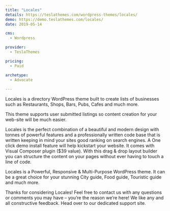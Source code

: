 ```yaml
---
title: "Locales"
details: https://teslathemes.com/wordpress-themes/locales/
demo: https://demo.teslathemes.com/locales/
date: 2019-05-14

cms: 
  - Wordpress

provider: 
  - TeslaThemes

pricing:
  - Paid

archetype:
  - Advocate
  
---
```


Locales is a directory WordPress theme built to create lists of businesses such as Restaurants, Shops, Bars, Pubs, Cafes and much more.

This theme supports user submitted listings so content creation for your web-site will be much easier.

Locales is the perfect combination of a beautiful and modern design with tonnes of powerful features and a professionally written code base that is written keeping in mind your sites good ranking on search engines. A One click demo install feature will help kickstart your website. It comes with Visual Composer plugin ($39 value). With this drag & drop layout builder you can structure the content on your pages without ever having to touch a line of code.

Locales is a Powerful, Responsive & Multi-Purpose WordPress theme. It can be a great choice for your stunning City guide, Food guide, Touristic guide and much more.

Thanks for considering Locales! Feel free to contact us with any questions or comments you may have – you’re the reason we’re here! We like any and all constructive feedback. Head over to our dedicated support site.

